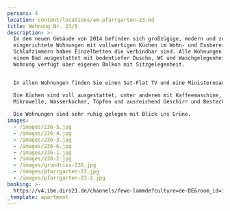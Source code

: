 ```yaml
---
persons: 4
location: content/locations/am-pfarrgarten-23.md
title: Wohnung Nr. 23/5
description: >-
  In dem neuen Gebäude von 2014 befinden sich großzügige, modern und zeitlos
  eingerichtete Wohnungen mit vollwertigen Küchen im Wohn- und Essbereich. Die
  Schlafzimmern haben Einzelbetten die verbindbar sind. Alle Wohnungen sind mit
  einem Bad ausgestattet mit bodentiefer Dusche, WC und Waschgelegenheit. Jede
  Wohnung verfügt über eigenen Balkon mit Sitzgelegenheit.


  In allen Wohnungen finden Sie einen Sat-Flat TV und eine Ministereoanlage.  

  Die Küchen sind voll ausgestattet, unter anderem mit Kaffeemaschine,
  Mikrowelle, Wasserkocher, Töpfen und ausreichend Geschirr und Besteck.  
    
  Die Wohnungen sind sehr ruhig gelegen mit Blick ins Grüne.
images:
  - /images/236-5.jpg
  - /images/236-4.jpg
  - /images/236-3.jpg
  - /images/236-6.jpg
  - /images/236-1.jpg
  - /images/236-2.jpg
  - /images/grundriss-235.jpg
  - /images/pfarrgarten-23.jpg
  - /images/pfarrgarten-23-2.jpg
booking: >-
  https://v4.ibe.dirs21.de/channels/fewo-lammde?culture=de-DE&room_id=104927&los=3
_template: apartment
---
```


